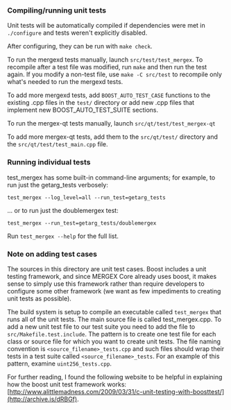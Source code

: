 ### Compiling/running unit tests

Unit tests will be automatically compiled if dependencies were met in `./configure`
and tests weren't explicitly disabled.

After configuring, they can be run with `make check`.

To run the mergexd tests manually, launch `src/test/test_mergex`. To recompile
after a test file was modified, run `make` and then run the test again. If you
modify a non-test file, use `make -C src/test` to recompile only what's needed
to run the mergexd tests.

To add more mergexd tests, add `BOOST_AUTO_TEST_CASE` functions to the existing
.cpp files in the `test/` directory or add new .cpp files that
implement new BOOST_AUTO_TEST_SUITE sections.

To run the mergex-qt tests manually, launch `src/qt/test/test_mergex-qt`

To add more mergex-qt tests, add them to the `src/qt/test/` directory and
the `src/qt/test/test_main.cpp` file.

### Running individual tests

test_mergex has some built-in command-line arguments; for
example, to run just the getarg_tests verbosely:

    test_mergex --log_level=all --run_test=getarg_tests

... or to run just the doublemergex test:

    test_mergex --run_test=getarg_tests/doublemergex

Run `test_mergex --help` for the full list.

### Note on adding test cases

The sources in this directory are unit test cases.  Boost includes a
unit testing framework, and since MERGEX Core already uses boost, it makes
sense to simply use this framework rather than require developers to
configure some other framework (we want as few impediments to creating
unit tests as possible).

The build system is setup to compile an executable called `test_mergex`
that runs all of the unit tests.  The main source file is called
test_mergex.cpp. To add a new unit test file to our test suite you need
to add the file to `src/Makefile.test.include`. The pattern is to create
one test file for each class or source file for which you want to create
unit tests.  The file naming convention is `<source_filename>_tests.cpp`
and such files should wrap their tests in a test suite
called `<source_filename>_tests`. For an example of this pattern,
examine `uint256_tests.cpp`.

For further reading, I found the following website to be helpful in
explaining how the boost unit test framework works:
[http://www.alittlemadness.com/2009/03/31/c-unit-testing-with-boosttest/](http://archive.is/dRBGf).
